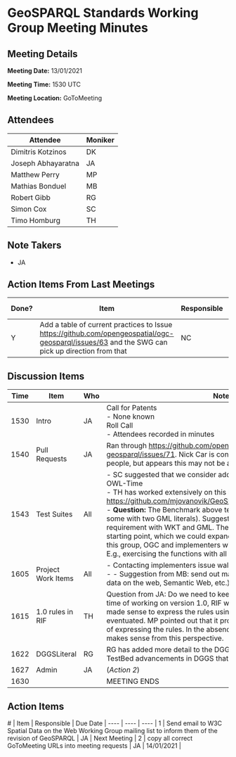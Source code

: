 # GeoSPARQL Standards Working Group Meeting Minutes
## Meeting Details
**Meeting Date:** 13/01/2021

**Meeting Time:** 1530 UTC

**Meeting Location:** GoToMeeting  

## Attendees
Attendee | Moniker |
---- | ---- |
Dimitris Kotzinos | DK |
Joseph Abhayaratna | JA |
Matthew Perry | MP |
Mathias Bonduel | MB |
Robert Gibb | RG |
Simon Cox | SC |
Timo Homburg | TH |

## Note Takers
- JA

## Action Items From Last Meetings
Done? | Item | Responsible | Due Date |
---- | ---- | ---- | --- |
Y | Add a table of current practices to Issue https://github.com/opengeospatial/ogc-geosparql/issues/63 and the SWG can pick up direction from that | NC | Next Meeting |

## Discussion Items
Time | Item | Who | Notes |
---- | ---- | ---- | ---- |
1530 | Intro | JA | Call for Patents <BR/> - None known <BR/> Roll Call <BR/> - Attendees recorded in minutes |
1540 | Pull Requests | JA | Ran through https://github.com/opengeospatial/ogc-geosparql/issues/71. Nick Car is continuing the conversation with RIF people, but appears this may not be as helpful as hoped |
1543 | Test Suites | All | - SC suggested that we consider adding tests, as he is doing for OWL-Time <BR/> - TH has worked extensively on this here: https://github.com/mjovanovik/GeoSPARQLBenchmark/tree/develop/2 <BR/> - **Question:** The Benchmark above tests with two WKT literals (and some with two GML literals). Suggested that we at least exercise each requirement with WKT and GML. The Benchmark provides a good starting point, which we could expand on to meet the requirements of this group, OGC and implementers with respect to compliance testing. E.g., exercising the functions with all relevant Geometry types. |
1605 | Project Work Items | All | - Contacting implementers issue walked through <BR/> - -	Suggestion from MB: send out mail to W3C mailinglists? (Spatial data on the web, Semantic Web, etc.) (*Action 1*) |
1615 | 1.0 rules in RIF | TH | Question from JA: Do we need to keep adding more RIF rules? At the time of working on version 1.0, RIF was expected to take off, so it made sense to express the rules using it. However, this hasn’t eventuated. MP pointed out that it provides an unambiguous manner of expressing the rules. In the absence of a well used alternative, it still makes sense from this perspective. |
1622 | DGGSLiteral | RG | RG has added more detail to the DGGSLiteral issue to describe TestBed advancements in DGGS that may be relevant |
1627 | Admin | JA | (*Action 2*) |
1630 | | | MEETING ENDS |

## Action Items
\# | Item | Responsible | Due Date |
---- | ---- | ---- |
1 | Send email to W3C Spatial Data on the Web Working Group mailing list to inform them of the revision of GeoSPARQL | JA | Next Meeting |
2 | copy all correct GoToMeeting URLs into meeting requests | JA | 14/01/2021 |
